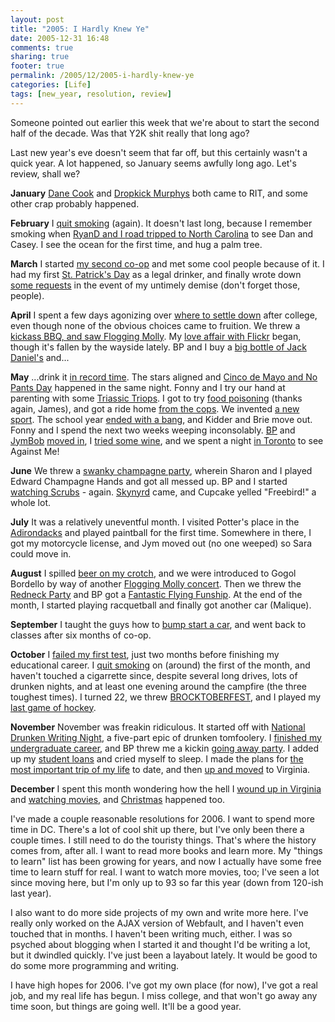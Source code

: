 ```yaml
---
layout: post
title: "2005: I Hardly Knew Ye"
date: 2005-12-31 16:48
comments: true
sharing: true
footer: true
permalink: /2005/12/2005-i-hardly-knew-ye
categories: [Life]
tags: [new_year, resolution, review]
---
```


Someone pointed out earlier this week that we're about to start the second half of the decade.  Was that Y2K shit really that long ago?

Last new year's eve doesn't seem that far off, but this certainly wasn't a quick year.  A lot happened, so January seems awfully long ago.  Let's review, shall we?

<b>January</b>
<a href="/2005/01/somebody-shit-coats">Dane Cook</a> and <a href="/2005/01/dropkick-murphys">Dropkick Murphys</a> both came to RIT, and some other crap probably happened.

<b>February</b>
I <a href="/2005/02/smoke">quit smoking</a> (again).  It doesn't last long, because I remember smoking when <a href="http://www.ryandoherty.net/">RyanD and I <a href="/2005/02/heads-carolina-tails-california">road tripped to North Carolina</a> to see Dan and Casey.  I see the ocean for the first time, and hug a palm tree.

<b>March</b>
I started <a href="/2005/03/first-day-job">my second co-op</a> and met some cool people because of it.  I had my first <a href="/2005/03/we-should-be-shitfaced">St. Patrick's Day</a> as a legal drinker, and finally wrote down <a href="/2005/03/mortality">some requests</a> in the event of my untimely demise (don't forget those, people).

<b>April</b>
I spent a few days agonizing over <a href="/2005/04/back-where-i-come">where to settle down</a> after college, even though none of the obvious choices came to fruition.  We threw a <a href="/2005/04/most-tiring-week-ever">kickass BBQ, and saw Flogging Molly</a>.  My <a href="/2005/04/i-love-flickr-more-muffins">love affair with Flickr</a> began, though it's fallen by the wayside lately.  BP and I buy a <a href="/2005/04/damn-i-love-college">big bottle of Jack Daniel's</a> and...

<b>May</b>
...drink it <a href="/2005/05/no-more-jack">in record time</a>.  The stars aligned and <a href="/2005/05/cinco-de-mayo-sin-los-pantalones">Cinco de Mayo and No Pants Day</a> happened in the same night.  Fonny and I try our hand at parenting with some <a href="/2005/05/triassic-triops">Triassic Triops</a>.  I got to try <a href="/2005/05/shit-went-bad">food poisoning</a> (thanks again, James), and got a ride home <a href="/2005/05/what-night">from the cops</a>.  We invented <a href="/2005/05/couch-darts">a new sport</a>.  The school year <a href="/2005/05/schools-out-summer">ended with a bang</a>, and Kidder and Brie move out.  Fonny and I spend the next two weeks weeping inconsolably.  <a href="http://www.blogbp.com/">BP</a> and <a href="http://www.jymferrier.net/">JymBob</a> <a href="/2005/05/summer-go">moved in</a>, I <a href="/2005/05/wine-sissies">tried some wine</a>, and we spent a night <a href="/2005/05/canadian-misadventures">in Toronto</a> to see Against Me!

<b>June</b>
We threw a <a href="/2005/06/champagne-party">swanky champagne party</a>, wherein Sharon and I played Edward Champagne Hands and got all messed up.  BP and I started <a href="/2005/06/im-no-superman">watching Scrubs</a> - again.  <a href="/2005/06/freeeebiiiiird">Skynyrd</a> came, and Cupcake yelled "Freebird!" a whole lot.

<b>July</b>
It was a relatively uneventful month.  I visited Potter's place in the <a href="/2005/07/brandreth">Adirondacks</a> and played paintball for the first time.  Somewhere in there, I got my motorcycle license, and Jym moved out (no one weeped) so Sara could move in.

<b>August</b>
I spilled <a href="/2005/08/saddle">beer on my crotch</a>, and we were introduced to Gogol Bordello by way of another <a href="/2005/08/flogging-molly-round-two">Flogging Molly concert</a>.  Then we threw the <a href="/2005/08/kickass-weekend">Redneck Party</a> and BP got a <a href="/2005/08/mondays">Fantastic Flying Funship</a>.  At the end of the month, I started playing racquetball and finally got another car (Malique).

<b>September</b>
I taught the guys how to <a href="/2005/09/bump-it">bump start a car</a>, and went back to classes after six months of co-op.

<b>October</b>
I <a href="/2005/10/whoops">failed my first test</a>, just two months before finishing my educational career.  I <a href="/2005/10/kick-it">quit smoking</a> on (around) the first of the month, and haven't touched a cigarrette since, despite several long drives, lots of drunken nights, and at least one evening around the campfire (the three toughest times).  I turned 22, we threw <a href="/2005/10/brocktoberfest">BROCKTOBERFEST</a>, and I played my <a href="/2005/10/all-hockey-i-can-handle">last game of hockey</a>.

<b>November</b>
November was freakin ridiculous.  It started off with <a href="/2005/11/nadruwrini-part-1">National Drunken Writing Night</a>, a five-part epic of drunken tomfoolery.  I <a href="/2005/11/and-thats">finished my undergraduate career</a>, and BP threw me a kickin <a href="/2005/11/i-feel-so-loved">going away party</a>.  I added up my <a href="/2005/11/student-loans">student loans</a> and cried myself to sleep.  I made the plans for <a href="/2005/11/best-weekend-history-road-trips">the most important trip of my life</a> to date, and then <a href="/2005/11/go-south-young-man">up and moved</a> to Virginia.

<b>December</b>
I spent this month wondering how the hell I <a href="/2005/12/state-things-virginia">wound up in Virginia</a> and <a href="/2005/12/movie-review">watching movies</a>, and <a href="/2005/12/christmas-roundup-abridged-version-children">Christmas</a> happened too.

I've made a couple reasonable resolutions for 2006.  I want to spend more time in DC.  There's a lot of cool shit up there, but I've only been there a couple times.  I still need to do the touristy things.  That's where the history comes from, after all.  I want to read more books and learn more.  My "things to learn" list has been growing for years, and now I actually have some free time to learn stuff for real.  I want to watch more movies, too; I've seen a lot since moving here, but I'm only up to 93 so far this year (down from 120-ish last year).

I also want to do more side projects of my own and write more here.  I've really only worked on the AJAX version of Webfault, and I haven't even touched that in months.  I haven't been writing much, either.  I was so psyched about blogging when I started it and thought I'd be writing a lot, but it dwindled quickly.  I've just been a layabout lately.  It would be good to do some more programming and writing.

I have high hopes for 2006.  I've got my own place (for now), I've got a real job, and my real life has begun.  I miss college, and that won't go away any time soon, but things are going well.  It'll be a good year.
